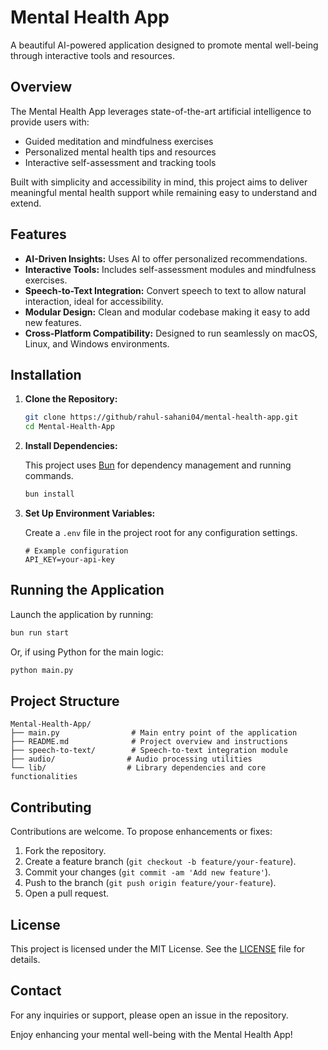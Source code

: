# Mental Health App

A beautiful AI-powered application designed to promote mental well-being through interactive tools and resources.

## Overview

The Mental Health App leverages state-of-the-art artificial intelligence to provide users with:
- Guided meditation and mindfulness exercises
- Personalized mental health tips and resources
- Interactive self-assessment and tracking tools

Built with simplicity and accessibility in mind, this project aims to deliver meaningful mental health support while remaining easy to understand and extend.

## Features

- **AI-Driven Insights:** Uses AI to offer personalized recommendations.
- **Interactive Tools:** Includes self-assessment modules and mindfulness exercises.
- **Speech-to-Text Integration:** Convert speech to text to allow natural interaction, ideal for accessibility.
- **Modular Design:** Clean and modular codebase making it easy to add new features.
- **Cross-Platform Compatibility:** Designed to run seamlessly on macOS, Linux, and Windows environments.

## Installation

1. **Clone the Repository:**

   ```bash
   git clone https://github/rahul-sahani04/mental-health-app.git
   cd Mental-Health-App
   ```

2. **Install Dependencies:**

   This project uses [Bun](https://bun.sh/) for dependency management and running commands.

   ```bash
   bun install
   ```

3. **Set Up Environment Variables:**

   Create a `.env` file in the project root for any configuration settings.

   ```env
   # Example configuration
   API_KEY=your-api-key
   ```

## Running the Application

Launch the application by running:

```bash
bun run start
```

Or, if using Python for the main logic:

```bash
python main.py
```

## Project Structure

```
Mental-Health-App/
├── main.py                # Main entry point of the application
├── README.md              # Project overview and instructions
├── speech-to-text/        # Speech-to-text integration module
├── audio/                # Audio processing utilities
└── lib/                  # Library dependencies and core functionalities
```

## Contributing

Contributions are welcome. To propose enhancements or fixes:
1. Fork the repository.
2. Create a feature branch (`git checkout -b feature/your-feature`).
3. Commit your changes (`git commit -am 'Add new feature'`).
4. Push to the branch (`git push origin feature/your-feature`).
5. Open a pull request.

## License

This project is licensed under the MIT License. See the [LICENSE](LICENSE) file for details.

## Contact

For any inquiries or support, please open an issue in the repository.

Enjoy enhancing your mental well-being with the Mental Health App!
